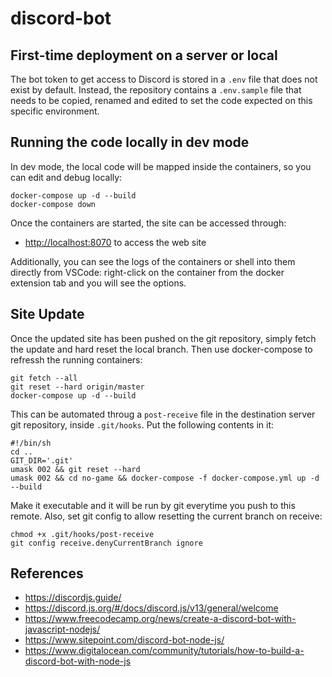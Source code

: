 # discord-bot

## First-time deployment on a server or local

The bot token to get access to Discord is stored in a `.env` file that does not exist by default. Instead, the repository contains a `.env.sample` file that needs to be copied, renamed and edited to set the code expected on this specific environment.

## Running the code locally in dev mode

In dev mode, the local code will be mapped inside the containers, so you can edit and debug locally:

    docker-compose up -d --build
    docker-compose down

Once the containers are started, the site can be accessed through:

- <http://localhost:8070> to access the web site

Additionally, you can see the logs of the containers or shell into them directly from VSCode: right-click on the container from the docker extension tab and you will see the options.

## Site Update

Once the updated site has been pushed on the git repository, simply fetch the update and hard reset the local branch. Then use docker-compose to refressh the running containers:

    git fetch --all
    git reset --hard origin/master
    docker-compose up -d --build

This can be automated throug a `post-receive` file in the destination server git repository, inside `.git/hooks`. Put the following contents in it:

    #!/bin/sh
    cd ..
    GIT_DIR='.git'
    umask 002 && git reset --hard
    umask 002 && cd no-game && docker-compose -f docker-compose.yml up -d --build

Make it executable and it will be run by git everytime you push to this remote. Also, set git config to allow resetting the current branch on receive:

    chmod +x .git/hooks/post-receive
    git config receive.denyCurrentBranch ignore

## References

- <https://discordjs.guide/>
- <https://discord.js.org/#/docs/discord.js/v13/general/welcome>
- <https://www.freecodecamp.org/news/create-a-discord-bot-with-javascript-nodejs/>
- <https://www.sitepoint.com/discord-bot-node-js/>
- <https://www.digitalocean.com/community/tutorials/how-to-build-a-discord-bot-with-node-js>

